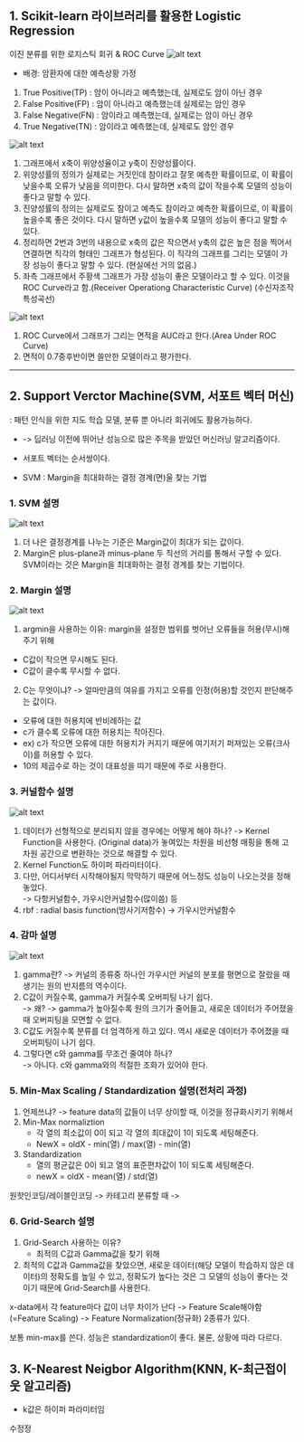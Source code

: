 ## 1. Scikit-learn 라이브러리를 활용한 Logistic Regression

이진 분류를 위한 로지스틱 회귀 & ROC Curve
![alt text](./Accuracy.png)
* 배경: 암환자에 대한 예측상황 가정
<!-- * 앞에 있는 True/False가 예측값(암이면 Fasle, 암이 아니면 True)
* 뒤에 있는 Positive/Negative가 실제값(암이라고 예측했으면, Negative, 암이 아니라고 예측했으면 Positive) -->
1. True Positive(TP) : 암이 아니라고 예측했는데, 실제로도 암이 아닌 경우
2. False Positive(FP) : 암이 아니라고 예측했는데 실제로는 암인 경우
3. False Negative(FN) : 암이라고 예측했는데, 실제로는 암이 아닌 경우
4. True Negative(TN) :  암이라고 예측했는데, 실제로도 암인 경우
 
![alt text](./TPR.png)
1. 그래프에서 x축이 위양성율이고 y축이 진양성률이다.
2. 위양성률의 정의가 실제로는 거짓인데 참이라고 잘못 예측한 확률이므로, 이 확률이 낮을수록 오류가 낮음을 의미한다. 다시 말하면 x축의 값이 작을수록 모델의 성능이 좋다고 말할 수 있다.
3. 진양성률의 정의는 실제로도 참이고 예측도 참이라고 예측한 확률이므로, 이 확률이 높을수록 좋은 것이다. 다시 말하면 y값이 높을수록 모델의 성능이 좋다고 말할 수 있다.
4. 정리하면 2번과 3번의 내용으로 x축의 값은 작으면서 y축의 값은 높은 점을 찍어서 연결하면 직각의 형태인 그래프가 형성된다. 이 직각의 그래프를 그리는 모델이 가장 성능이 좋다고 말할 수 있다. (현실에선 거의 없음.)
5. 좌측 그래프에서 주황색 그래프가 가장 성능이 좋은 모델이라고 할 수 있다. 
이것을 ROC Curve라고 함.(Receiver Operationg Characteristic Curve) (수신자조작특성곡선)

![alt text](./auc.png)
1. ROC Curve에서 그래프가 그리는 면적을 AUC라고 한다.(Area Under ROC Curve)
2. 면적이 0.7중후반이면 쓸만한 모델이라고 평가한다.
____
## 2. Support Verctor Machine(SVM, 서포트 벡터 머신)
: 패턴 인식을 위한 지도 학습 모델, 분류 뿐 아니라 회귀에도 활용가능하다.
 - -> 딥러닝 이전에 뛰어난 성능으로 많은 주목을 받았던 머신러닝 알고리즘이다.

- 서포트 벡터는 순서쌍이다.
- SVM : Margin을 최대화하는 결정 경계(면)울 찾는 기법
  
### 1. SVM 설명
![alt text](./margin.png)
1. 더 나은 결정경계를 나누는 기준은 Margin값이 최대가 되는 값이다.
2. Margin은 plus-plane과 minus-plane 두 직선의 거리를 통해서 구할 수 있다.
SVM이라는 것은 Margin을 최대화하는 결정 경계를 찾는 기법이다. 

### 2. Margin 설명
![alt text](./svm.png)
1. argmin을 사용하는 이유: margin을 설정한 범위를 벗어난 오류들을 허용(무시)해주기 위해
- C값이 작으면 무시해도 된다.
- C값이 클수록 무시할 수 없다.

2. C는 무엇이냐? -> 얼마만큼의 여유를 가지고 오류를 인정(허용)할 것인지 판단해주는 값이다.
- 오류에 대한 허용치에 반비례하는 값
- c가 클수록 오류에 대한 허용치는 작아진다.
- ex) c가 작으면 오류에 대한 허용치가 커지기 때문에 여기저기 퍼져있는 오류(크사이)를 허용할 수 있다.
- 10의 제곱수로 하는 것이 대표성을 띠기 때문에 주로 사용한다. 


### 3. 커널함수 설명
![alt text](./kernel.png)
1. 데이터가 선형적으로 분리되지 않을 경우에는 어떻게 해야 하나?
   -> Kernel Function을 사용한다. (Original data)가 놓여있는 차원을 비선형 매핑을 통해 고차원 공간으로 변환하는 것으로 해결할 수 있다.
2. Kernel Function도 하이퍼 파라미터이다. 
3. 다만, 어디서부터 시작해야될지 막막하기 때문에 어느정도 성능이 나오는것을 정해놓았다.<br/>
-> 다항커널함수, 가우시안커널함수(많이씀) 등
4. rbf : radial basis function(방사기저함수) -> 가우시안커널함수

### 4. 감마 설명
![alt text](./overfitting.png)
1. gamma란? -> 커널의 종류중 하나인 가우시안 커널의 분포를 평면으로 잘랐을 때 생기는 원의 반지름의 역수이다. 
2. C값이 커질수록, gamma가 커질수록 오버피팅 나기 쉽다.<br/>
-> 왜? -> gamma가 높아질수록 원의 크기가 줄어들고, 새로운 데이터가 주어졌을 때 오버피팅을 모면할 수 없다.
3. C값도 커질수록 분류를 더 엄격하게 하고 있다. 역시 새로운 데이터가 주어졌을 때 오버피팅이 나기 쉽다. 
4. 그렇다면 c와 gamma를 무조건 줄여야 하나? <br/>
-> 아니다. c와 gamma와의 적절한 조화가 있어야 한다.

### 5. Min-Max Scaling / Standardization 설명(전처리 과정)
1. 언제쓰냐? -> feature data의 값들이 너무 상이할 때, 이것을 정규화시키기 위해서
2. Min-Max normaliztion
   - 각 열의 최소값이 0이 되고
   각 열의 최대값이 1이 되도록 세팅해준다.
   - NewX = oldX - min(열) / max(열) - min(열)
3. Standardization
   - 열의 평균값은 0이 되고
    열의 표준편차값이 1이 되도록 세팅해준다.
   - newX = oldX - mean(열) / std(열)

원핫인코딩/레이블인코딩 -> 카테고리 분류할 때 -> 

### 6. Grid-Search 설명
1. Grid-Search 사용하는 이유? <br/>
   - 최적의 C값과 Gamma값을 찾기 위해
2. 최적의 C값과 Gamma값을 찾았으면, 새로운 데이터(해당 모델이 학습하지 않은 데이터)의 정확도를 높일 수 있고, 정확도가 높다는 것은 그 모델의 성능이 좋다는 것이기 때문에 Grid-Search를 사용한다.
 

x-data에서 각 feature마다 값이 너무 차이가 난다 -> Feature Scale해야함(=Feature Scaling) -> Feature Normalization(정규화)
2종류가 있다.

    

보통 min-max를 쓴다.
성능은 standardization이 좋다.
물론, 상황에 따라 다르다.

## 3. K-Nearest Neigbor Algorithm(KNN, K-최근접이웃 알고리즘)
- k값은 하이퍼 파라미터임

수정정